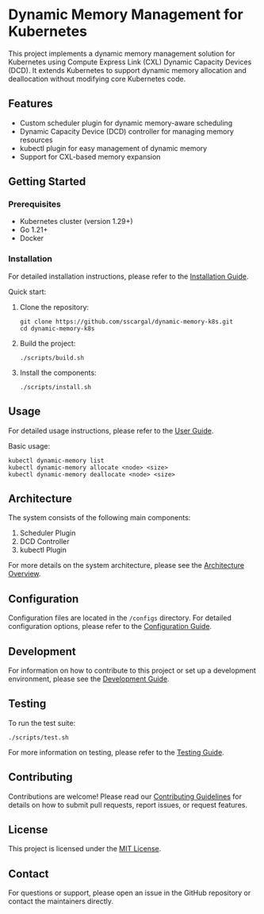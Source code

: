 # Dynamic Memory Management for Kubernetes

This project implements a dynamic memory management solution for Kubernetes using Compute Express Link (CXL) Dynamic Capacity Devices (DCD). It extends Kubernetes to support dynamic memory allocation and deallocation without modifying core Kubernetes code.

## Features

- Custom scheduler plugin for dynamic memory-aware scheduling
- Dynamic Capacity Device (DCD) controller for managing memory resources
- kubectl plugin for easy management of dynamic memory
- Support for CXL-based memory expansion

## Getting Started

### Prerequisites

- Kubernetes cluster (version 1.29+)
- Go 1.21+
- Docker

### Installation

For detailed installation instructions, please refer to the [Installation Guide](docs/installation.md).

Quick start:

1. Clone the repository:
   ```
   git clone https://github.com/sscargal/dynamic-memory-k8s.git
   cd dynamic-memory-k8s
   ```

2. Build the project:
   ```
   ./scripts/build.sh
   ```

3. Install the components:
   ```
   ./scripts/install.sh
   ```

## Usage

For detailed usage instructions, please refer to the [User Guide](docs/user-guide.md).

Basic usage:

```
kubectl dynamic-memory list
kubectl dynamic-memory allocate <node> <size>
kubectl dynamic-memory deallocate <node> <size>
```

## Architecture

The system consists of the following main components:

1. Scheduler Plugin
2. DCD Controller
3. kubectl Plugin

For more details on the system architecture, please see the [Architecture Overview](docs/architecture.md).

## Configuration

Configuration files are located in the `/configs` directory. For detailed configuration options, please refer to the [Configuration Guide](docs/configuration.md).

## Development

For information on how to contribute to this project or set up a development environment, please see the [Development Guide](docs/CONTRIBUTING.md).

## Testing

To run the test suite:

```
./scripts/test.sh
```

For more information on testing, please refer to the [Testing Guide](docs/testing.md).

## Contributing

Contributions are welcome! Please read our [Contributing Guidelines](CONTRIBUTING.md) for details on how to submit pull requests, report issues, or request features.

## License

This project is licensed under the [MIT License](LICENSE).

## Contact

For questions or support, please open an issue in the GitHub repository or contact the maintainers directly.
